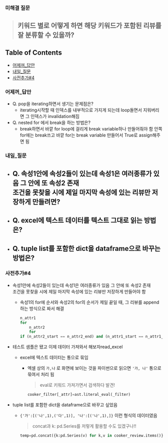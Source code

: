 ### 미해결 질문
>## 키워드 별로 어떻게 하면 해당 키워드가 포함된 리뷰를 잘 분류할 수 있을까?

## Table of Contents
- [어제꺼_답안](#어제꺼_답안)
- [내일_질문](#내일_질문)
- [사전추가#4](#사전추가#4)



### 어제꺼_답안

- Q. pop을 iterating하면서 생기는 문제점은?
  - iterating시작할 때 인덱스를 내부적으로 가지게 되는데 loop돌면서 지워버리면 그 인덱스가 invalidation해짐
- Q. nested for 에서 break을 하는 방법은?
  - break하면서 바깥 for loop에 걸리게 break variable하나 만들어줘야 함 안쪽 for에는 break쓰고 바깥 for는 break variable 만들어서 True로 assign해주면 됨



### 내일_질문

- Q. 속성1안에 속성2들이 있는데 속성1은 여러종류가 있음 그 안에 또 속성2 존재   
  	조건을 못찾을 시에 제일 마지막 속성에 있는 리뷰만 저장하게 만들려면?
  - 
- Q. excel에 텍스트 데이터를 텍스트 그대로 읽는 방법은?
  - 
- Q. tuple list를 포함한 dict을 dataframe으로 바꾸는 방법은?
  - 

### 사전추가#4

- 속성1안에 속성2들이 있는데 속성1은 여러종류가 있음 그 안에 또 속성2 존재   
  조건을 못찾을 시에 제일 마지막 속성에 있는 리뷰만 저장하게 만들어야 함

  - 속성1의 for에 순서와 속성2의 for의 순서가 제일 끝일 때, 그 리뷰를 append하는 방식으로 짜서 해결

    ```python
    n_attr1
    for 
    	n_attr2
    	for
    if (n_attr2_start == n_attr2_end) and (n_attr1_start == n_attr1_end):
    ```

    

- 테스트 샘플은 됐고 이제 데이터 가져와서 해보자read_excel

  - excel에 텍스트 데이터는 통으로 묶임 

    - 엑셀 상의 `가,나` 로 화면에 보이는 것을 파이썬으로 읽으면 `'가, 나'` 통으로 묶여서 처리 됨

      > eval로 키워드 가져가면서 검색하다 발견! 

      ```python 
      cooker_filter[_attr]=ast.literal_eval(_filter)
      ```

      

- tuple list를 포함한 dict을 dataframe으로 바꾸고 싶었음

  - `{'가':[('나',1),('다',1)], '나':[('나',1),]}` 이런 형식의 데이터였음

    > concat과 k: pd.Series를 저렇게 활용할 수도 있겠구나!! 

    ```python 
    temp=pd.concat({k:pd.Series(v) for k,v in cooker_review.items()}).reset_index()
    ```

    

